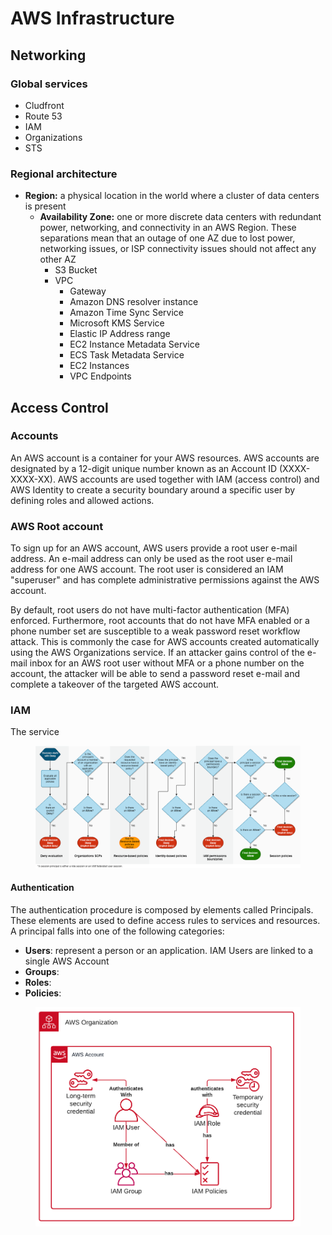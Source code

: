 # AWS Infrastructure

## Networking

### Global services

* Cludfront
* Route 53
* IAM
* Organizations
* STS

### Regional architecture

* **Region:** a physical location in the world where a cluster of data centers is present
  * **Availability Zone:** one or more discrete data centers with redundant power, networking, and connectivity in an AWS Region. These separations mean that an outage of one AZ due to lost power, networking issues, or ISP connectivity issues should not affect any other AZ
    * S3 Bucket
    * VPC
      * Gateway
      * Amazon DNS resolver instance
      * Amazon Time Sync Service
      * Microsoft KMS Service
      * Elastic IP Address range
      * EC2 Instance Metadata Service
      * ECS Task Metadata Service
      * EC2 Instances
      * VPC Endpoints



## Access Control

### Accounts

﻿An AWS account is a container for your AWS resources. AWS accounts are designated by a 12-digit unique number known as an Account ID (XXXX-XXXX-XX). AWS accounts are used together with IAM (access control) and AWS Identity to create a security boundary around a specific user by defining roles and allowed actions.

### AWS Root account

To sign up for an AWS account, AWS users provide a root user e-mail address. An e-mail address can only be used as the root user e-mail address for one AWS account. The root user is considered an IAM "superuser" and has complete administrative permissions against the AWS account.&#x20;

By default, root users do not have multi-factor authentication (MFA) enforced. Furthermore, root accounts that do not have MFA enabled or a phone number set are susceptible to a weak password reset workflow attack. This is commonly the case for AWS accounts created automatically using the AWS Organizations service. If an attacker gains control of the e-mail inbox for an AWS root user without MFA or a phone number on the account, the attacker will be able to send a password reset e-mail and complete a takeover of the targeted AWS account.

### IAM

The service



<figure><img src="../.gitbook/assets/image.png" alt=""><figcaption></figcaption></figure>

#### Authentication

The authentication procedure is composed by elements called Principals. These elements are used to define access rules to services and resources. A principal falls into one of the following categories:

* **Users**: represent a person or an application.  IAM Users are linked to a single AWS Account
* **Groups**:
* **Roles**:
* **Policies**:

<figure><img src="../.gitbook/assets/image (1).png" alt=""><figcaption></figcaption></figure>
